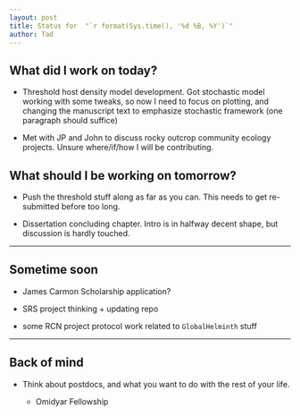 ```yaml
---
layout: post
title: Status for  "`r format(Sys.time(), '%d %B, %Y')`"
author: Tad
---
```




## What did I work on today?

* Threshold host density model development. Got stochastic model working with some tweaks, so now I need to focus on plotting, and changing the manuscript text to emphasize stochastic framework (one paragraph should suffice)

* Met with JP and John to discuss rocky outcrop community ecology projects. Unsure where/if/how I will be contributing.





## What should I be working on tomorrow?

* Push the threshold stuff along as far as you can. This needs to get re-submitted before too long. 

* Dissertation concluding chapter. Intro is in halfway decent shape, but discussion is hardly touched.




---

## Sometime soon

* James Carmon Scholarship application? 

* SRS project thinking + updating repo

* some RCN project protocol work related to `GlobalHelminth` stuff






---

## Back of mind

* <i class="fa fa-thumbs-down" style="color:red"></i> Think about postdocs, and what you want to do with the rest of your life.

	* Omidyar Fellowship









<i class="fa fa-code" style="color:pink"> </i>

